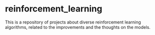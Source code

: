 # reinforcement_learning
This is a repository of projects about diverse reinforcement learning algorithms, related to the improvements and the thoughts on the models.
